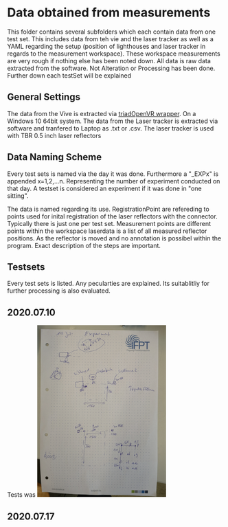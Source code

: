 # Data obtained from measurements

This folder contains several subfolders which each contain data from one test set. This includes data from teh vie and the laser tracker as well as a YAML regarding the setup (position of lighthouses and laser tracker in regards to the measurement workspace). These workspace measurements are very rough if nothing else has been noted down. All data is raw data extracted from the software. Not Alteration or Processing has been done. Further down each testSet will be explained

## General Settings
The data from the Vive is extracted via [triadOpenVR wrapper](https://github.com/TriadSemi/triad_openvr). On a Windows 10 64bit system.
The data from the Laser tracker is extracted via software and tranfered to Laptop as .txt or .csv.
The laser tracker is used with TBR 0.5 inch laser reflectors

## Data Naming Scheme

Every test sets is named via the day it was done. Furthermore a "_EXPx" is appended x=1,2,...n. Representing the number of experiment conducted on that day. A testset is considered an experiment if it was done in "one sitting". 

The data is named regarding its use. RegistrationPoint are refereding to points used for inital registration of the laser reflectors with the connector. Typically there is just one per test set. 
Measurement points are different points within the workspace
laserdata is a list of all measured reflector positions. As the reflector is moved and no annotation is possibel within the program. Exact description of the steps are important.

## Testsets

Every test sets is listed. Any pecularties are explained. Its suitablitliy for further processing is also evaluated.

## 2020.07.10

Tests was 
<img src="./experimentSketches/20200710.jpg" width="300">

## 2020.07.17
